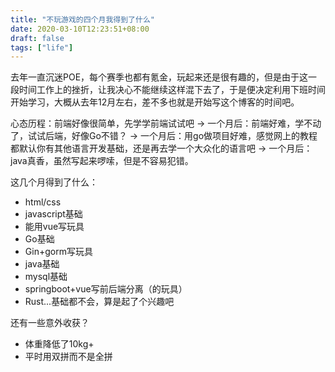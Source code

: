 ```yaml
---
title: "不玩游戏的四个月我得到了什么"
date: 2020-03-10T12:23:51+08:00
draft: false
tags: ["life"]
---
```


去年一直沉迷POE，每个赛季也都有氪金，玩起来还是很有趣的，但是由于这一段时间工作上的挫折，让我决心不能继续这样混下去了，于是便决定利用下班时间开始学习，大概从去年12月左右，差不多也就是开始写这个博客的时间吧。  

心态历程：前端好像很简单，先学学前端试试吧 
-> 一个月后：前端好难，学不动了，试试后端，好像Go不错？ 
-> 一个月后：用go做项目好难，感觉网上的教程都默认你有其他语言开发基础，还是再去学一个大众化的语言吧 
-> 一个月后：java真香，虽然写起来啰嗦，但是不容易犯错。  

这几个月得到了什么：

* html/css
* javascript基础
* 能用vue写玩具
* Go基础
* Gin+gorm写玩具
* java基础
* mysql基础
* springboot+vue写前后端分离（的玩具）
* Rust...基础都不会，算是起了个兴趣吧

还有一些意外收获？  

* 体重降低了10kg+
* 平时用双拼而不是全拼